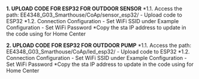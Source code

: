 **1. UPLOAD CODE FOR ESP32 FOR OUTDOOR SENSOR**
  *1.1. Access the path: EE4348_G03_Smarthouse/CoAp/sensor_esp32/
      - Upload code to ESP32
  *1.2. Connection Configuration
      - Set WiFi SSID under Example Configuration
      - Set WiFi Password
  *Copy the sta IP address to update in the code using for Home Center
  
**2. UPLOAD CODE FOR ESP32 FOR OUTDOOR PUMP**
  *1.1. Access the path: EE4348_G03_Smarthouse/CoAp/led_esp32/
      - Upload code to ESP32
  *1.2. Connection Configuration
      - Set WiFi SSID under Example Configuration
      - Set WiFi Password
  *Copy the sta IP address to update in the code using for Home Center
